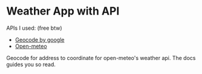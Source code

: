 # Weather App with API

APIs I used: (free btw)
<ul>
  <li><a href="https://geocode.maps.co/" target="_">Geocode by google</a></li>
  <li><a href="https://open-meteo.com/en/docs?latitude=10.3167&longitude=123.8907">Open-meteo</a></li>
</ul>

Geocode for address to coordinate for open-meteo's weather api. The docs guides you so read.